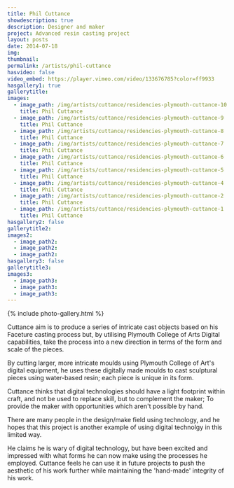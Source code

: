 ```yaml
---
title: Phil Cuttance
showdescription: true
description: Designer and maker
project: Advanced resin casting project
layout: posts
date: 2014-07-18
img: 
thumbnail: 
permalink: /artists/phil-cuttance
hasvideo: false
video_embed: https://player.vimeo.com/video/133676785?color=ff9933
hasgallery1: true   
gallerytitle: 
images:
  - image_path: /img/artists/cuttance/residencies-plymouth-cuttance-10
    title: Phil Cuttance
  - image_path: /img/artists/cuttance/residencies-plymouth-cuttance-9
    title: Phil Cuttance
  - image_path: /img/artists/cuttance/residencies-plymouth-cuttance-8
    title: Phil Cuttance
  - image_path: /img/artists/cuttance/residencies-plymouth-cuttance-7
    title: Phil Cuttance
  - image_path: /img/artists/cuttance/residencies-plymouth-cuttance-6
    title: Phil Cuttance
  - image_path: /img/artists/cuttance/residencies-plymouth-cuttance-5
    title: Phil Cuttance
  - image_path: /img/artists/cuttance/residencies-plymouth-cuttance-4
    title: Phil Cuttance
  - image_path: /img/artists/cuttance/residencies-plymouth-cuttance-2
    title: Phil Cuttance
  - image_path: /img/artists/cuttance/residencies-plymouth-cuttance-1
    title: Phil Cuttance   
hasgallery2: false       
gallerytitle2:  
images2:
  - image_path2: 
  - image_path2: 
  - image_path2: 
hasgallery3: false    
gallerytitle3:  
images3:
  - image_path3: 
  - image_path3: 
  - image_path3:    
---
```


{% include photo-gallery.html %}

Cuttance aim is to produce a series of intricate cast objects based on his Faceture casting process but, by utilising Plymouth College of Arts Digital capabilities, take the process into a new direction in terms of the form and scale of the pieces.

By cutting larger, more intricate moulds using Plymouth College of Art's digital equipment, he uses these digitally made moulds to cast sculptural pieces using water-based resin; each piece is unique in its form.

Cuttance thinks that digital technologies should have a light footprint within craft, and not be used to replace skill, but to complement the maker; To provide the maker with opportunities which aren't possible by hand. 

There are many people in the design/make field using technology, and he hopes that this project is another example of using digital technolgy in this limited way. 

He claims he is wary of digital technology, but have been excited and impressed with what forms he can now make using the processes he employed. Cuttance feels he can use it in future projects to push the aesthetic of his work further while maintaining the 'hand-made' integrity of his work.






